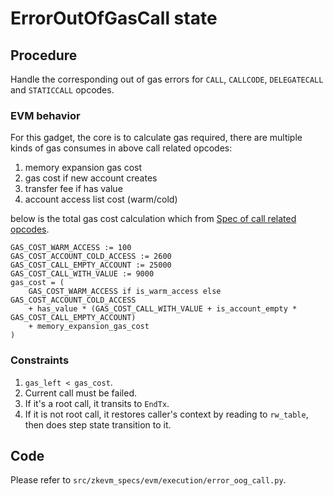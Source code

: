 # ErrorOutOfGasCall state

## Procedure

Handle the corresponding out of gas errors for `CALL`, `CALLCODE`, `DELEGATECALL` and `STATICCALL` opcodes.

### EVM behavior

For this gadget, the core is to calculate gas required, there are multiple kinds of gas
consumes in above call related opcodes:
1. memory expansion gas cost
2. gas cost if new account creates
3. transfer fee if has value
4. account access list cost (warm/cold)

below is the total gas cost calculation which from [Spec of call related opcodes](../opcode/F1CALL_F4DELEGATECALL_FASTATICCALL.md).
```
GAS_COST_WARM_ACCESS := 100
GAS_COST_ACCOUNT_COLD_ACCESS := 2600
GAS_COST_CALL_EMPTY_ACCOUNT := 25000
GAS_COST_CALL_WITH_VALUE := 9000
gas_cost = (
    GAS_COST_WARM_ACCESS if is_warm_access else GAS_COST_ACCOUNT_COLD_ACCESS
    + has_value * (GAS_COST_CALL_WITH_VALUE + is_account_empty * GAS_COST_CALL_EMPTY_ACCOUNT)
    + memory_expansion_gas_cost
)
```

### Constraints

1. `gas_left < gas_cost`.
2. Current call must be failed.
3. If it's a root call, it transits to `EndTx`.
4. If it is not root call, it restores caller's context by reading to `rw_table`, then does step state transition to it.

## Code

Please refer to `src/zkevm_specs/evm/execution/error_oog_call.py`.
